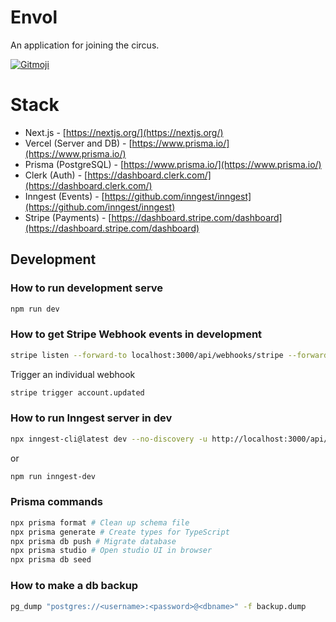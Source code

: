 # Envol

An application for joining the circus.

<a href="https://gitmoji.dev">
  <img
    src="https://img.shields.io/badge/gitmoji-%20😜%20😍-FFDD67.svg?style=flat-square"
    alt="Gitmoji"
  />
</a>

# Stack

- Next.js - [https://nextjs.org/](https://nextjs.org/)
- Vercel (Server and DB) - [https://www.prisma.io/](https://www.prisma.io/)
- Prisma (PostgreSQL) - [https://www.prisma.io/](https://www.prisma.io/)
- Clerk (Auth) - [https://dashboard.clerk.com/](https://dashboard.clerk.com/)
- Inngest (Events) - [https://github.com/inngest/inngest](https://github.com/inngest/inngest)
- Stripe (Payments) - [https://dashboard.stripe.com/dashboard](https://dashboard.stripe.com/dashboard)

## Development

### How to run development serve

```bash
npm run dev
```

### How to get Stripe Webhook events in development

```bash
stripe listen --forward-to localhost:3000/api/webhooks/stripe --forward-connect-to localhost:3000/api/webhooks/stripe --events account.updated,customer.created,account.application.authorized,account.application.deauthorized,capability.updated
```

Trigger an individual webhook

```bash
stripe trigger account.updated
```

### How to run Inngest server in dev

```bash
npx inngest-cli@latest dev --no-discovery -u http://localhost:3000/api/inngest
```

or 

```bash
npm run inngest-dev
````

### Prisma commands

```bash
npx prisma format # Clean up schema file
npx prisma generate # Create types for TypeScript
npx prisma db push # Migrate database
npx prisma studio # Open studio UI in browser
npx prisma db seed
````

### How to make a db backup

```bash
pg_dump "postgres://<username>:<password>@<dbname>" -f backup.dump
```
